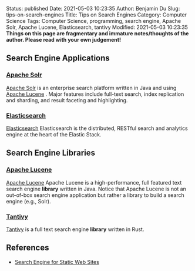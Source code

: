 Status: published
Date: 2021-05-03 10:23:35
Author: Benjamin Du
Slug: tips-on-search-engines
Title: Tips on Search Engines
Category: Computer Science
Tags: Computer Science, programming, search engine, Apache Solr, Apache Lucene, Elasticsearch, tantivy
Modified: 2021-05-03 10:23:35
**Things on this page are fragmentary and immature notes/thoughts of the author. Please read with your own judgement!**


## Search Engine Applications

### [Apache Solr](https://github.com/apache/solr)
[Apache Solr](https://github.com/apache/solr)
is an enterprise search platform written in Java and using 
[Apache Lucene](https://github.com/apache/lucene)
.
Major features include full-text search, index replication and sharding, and result faceting and highlighting.


### [Elasticsearch](https://github.com/elastic/elasticsearch)
[Elasticsearch](https://github.com/elastic/elasticsearch)
Elasticsearch is the distributed, RESTful search and analytics engine at the heart of the Elastic Stack. 

## Search Engine Libraries

### [Apache Lucene](https://github.com/apache/lucene)
[Apache Lucene](https://github.com/apache/lucene)
Apache Lucene is a high-performance, full featured text search engine **library** written in Java.
Notice that Apache Lucene is not an out-of-box search engine application 
but rather a library to build a search engine (e.g., Solr).

### [Tantivy](https://crates.io/crates/tantivy)
[Tantivy](https://crates.io/crates/tantivy)
is a full text search engine **library** written in Rust.

## References

- [Search Engine for Static Web Sites](http://www.legendu.net/misc/blog/search-engine-for-static-web-sites)
